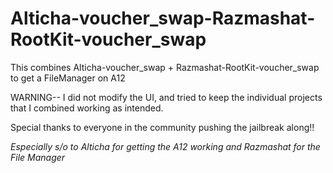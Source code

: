# Alticha-voucher_swap-Razmashat-RootKit-voucher_swap
This combines Alticha-voucher_swap + Razmashat-RootKit-voucher_swap to get a FileManager on A12

WARNING-- I did not modify the UI, and tried to keep the individual projects that I combined working as intended. 

Special thanks to everyone in the community pushing the jailbreak along!!

*Especially s/o to Alticha for getting the A12 working and Razmashat for the File Manager*
